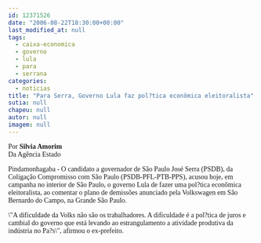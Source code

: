 ```yaml
---
id: 12371526
date: "2006-08-22T18:30:00+00:00"
last_modified_at: null
tags:
  - caixa-economica
  - governo
  - lula
  - para
  - serrana
categories:
  - noticias
title: "Para Serra, Governo Lula faz pol?tica econômica eleitoralista"
sutia: null
chapeu: null
autor: null
imagem: null
---
```

<p><P><FONT face=Verdana>Por<STRONG> Silvia Amorim<BR></STRONG>Da Agência Estado</FONT></P></p>
<p><P><FONT face=Verdana>Pindamonhagaba - O candidato a governador de São Paulo José Serra (PSDB), da Coligação Compromisso com São Paulo (PSDB-PFL-PTB-PPS), acusou hoje, em campanha no interior de São Paulo, o governo Lula de fazer uma pol?tica econômica eleitoralista, ao comentar o plano de demissões anunciado pela Volkswagen em São Bernardo do Campo, na Grande São Paulo. </FONT></P></p>
<p><P><FONT face=Verdana>\"A dificuldade da Volks não são os trabalhadores. A dificuldade é a pol?tica de juros e cambial do governo que está levando ao estrangulamento a atividade produtiva da indústria no Pa?s\", afirmou o ex-prefeito.</FONT></P> </p>
